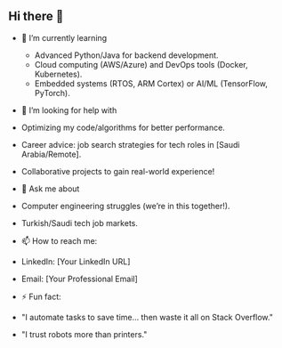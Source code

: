 ## Hi there 👋
- 🌱 I’m currently learning
  - Advanced Python/Java for backend development.
  - Cloud computing (AWS/Azure) and DevOps tools (Docker, Kubernetes).
  - Embedded systems (RTOS, ARM Cortex) or AI/ML (TensorFlow, PyTorch).
  
- 🤔 I’m looking for help with
 - Optimizing my code/algorithms for better performance.
 - Career advice: job search strategies for tech roles in [Saudi Arabia/Remote].
 - Collaborative projects to gain real-world experience!
- 💬 Ask me about
 - Computer engineering struggles (we’re in this together!).
 - Turkish/Saudi tech job markets.
- 📫 How to reach me:
 - LinkedIn: [Your LinkedIn URL]
 - Email: [Your Professional Email]
  
- ⚡ Fun fact:
 - "I automate tasks to save time… then waste it all on Stack Overflow."
 - "I trust robots more than printers."
<!--
**Ammarjamous/ammarjamous** is a ✨ _special_ ✨ repository because its `README.md` (this file) appears on your GitHub profile.

Here are some ideas to get you started:

- 🔭 I’m currently working on ...
- 🌱 I’m currently learning ...
- 👯 I’m looking to collaborate on ...
- 🤔 I’m looking for help with ...
- 💬 Ask me about ...
- 📫 How to reach me: ...
- 😄 Pronouns: ...
- ⚡ Fun fact: ...
-->

